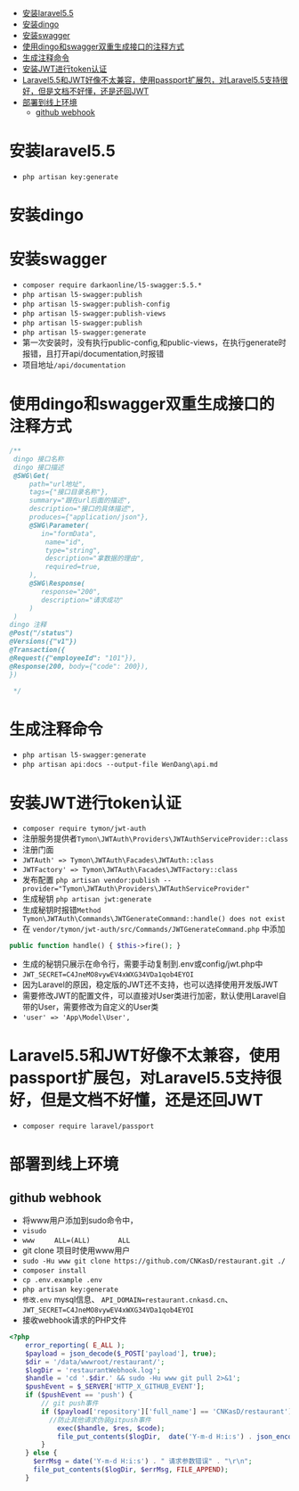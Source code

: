 <!-- TOC -->

- [安装laravel5.5](#%E5%AE%89%E8%A3%85laravel55)
- [安装dingo](#%E5%AE%89%E8%A3%85dingo)
- [安装swagger](#%E5%AE%89%E8%A3%85swagger)
- [使用dingo和swagger双重生成接口的注释方式](#%E4%BD%BF%E7%94%A8dingo%E5%92%8Cswagger%E5%8F%8C%E9%87%8D%E7%94%9F%E6%88%90%E6%8E%A5%E5%8F%A3%E7%9A%84%E6%B3%A8%E9%87%8A%E6%96%B9%E5%BC%8F)
- [生成注释命令](#%E7%94%9F%E6%88%90%E6%B3%A8%E9%87%8A%E5%91%BD%E4%BB%A4)
- [安装JWT进行token认证](#%E5%AE%89%E8%A3%85jwt%E8%BF%9B%E8%A1%8Ctoken%E8%AE%A4%E8%AF%81)
- [Laravel5.5和JWT好像不太兼容，使用passport扩展包，对Laravel5.5支持很好，但是文档不好懂，还是还回JWT](#laravel55%E5%92%8Cjwt%E5%A5%BD%E5%83%8F%E4%B8%8D%E5%A4%AA%E5%85%BC%E5%AE%B9%EF%BC%8C%E4%BD%BF%E7%94%A8passport%E6%89%A9%E5%B1%95%E5%8C%85%EF%BC%8C%E5%AF%B9laravel55%E6%94%AF%E6%8C%81%E5%BE%88%E5%A5%BD%EF%BC%8C%E4%BD%86%E6%98%AF%E6%96%87%E6%A1%A3%E4%B8%8D%E5%A5%BD%E6%87%82%EF%BC%8C%E8%BF%98%E6%98%AF%E8%BF%98%E5%9B%9Ejwt)
- [部署到线上环境](#%E9%83%A8%E7%BD%B2%E5%88%B0%E7%BA%BF%E4%B8%8A%E7%8E%AF%E5%A2%83)
    - [github webhook](#github-webhook)

<!-- /TOC -->
# 安装laravel5.5
- `php artisan key:generate`
# 安装dingo
# 安装swagger
- `composer require darkaonline/l5-swagger:5.5.*`
- `php artisan l5-swagger:publish`
- `php artisan l5-swagger:publish-config`
- `php artisan l5-swagger:publish-views`
- `php artisan l5-swagger:publish`
- `php artisan l5-swagger:generate`
- 第一次安装时，没有执行public-config,和public-views，在执行generate时报错，且打开api/documentation,时报错
- 项目地址`/api/documentation`
# 使用dingo和swagger双重生成接口的注释方式
```php
/**
 dingo 接口名称
 dingo 接口描述
 @SWG\Get(
     path="url地址",
     tags={"接口目录名称"},
     summary="跟在url后面的描述",
     description="接口的具体描述",
     produces={"application/json"},
     @SWG\Parameter(
        in="formData",
         name="id",
         type="string",
         description="拿数据的理由",
         required=true,
     ),
     @SWG\Response(
        response="200",
        description="请求成功"
     )
 )
dingo 注释
@Post("/status")
@Versions({"v1"})
@Transaction({
@Request({"employeeId": "101"}),
@Response(200, body={"code": 200}),
}) 

 */
```
# 生成注释命令
- `php artisan l5-swagger:generate`
- `php artisan api:docs --output-file WenDang\api.md`


# 安装JWT进行token认证
- `composer require tymon/jwt-auth`
- 注册服务提供者`Tymon\JWTAuth\Providers\JWTAuthServiceProvider::class`
- 注册门面 
- `JWTAuth' => Tymon\JWTAuth\Facades\JWTAuth::class`
- `JWTFactory' => Tymon\JWTAuth\Facades\JWTFactory::class`
- 发布配置 `php artisan vendor:publish --provider="Tymon\JWTAuth\Providers\JWTAuthServiceProvider"`
- 生成秘钥 `php artisan jwt:generate`
- 生成秘钥时报错`Method Tymon\JWTAuth\Commands\JWTGenerateCommand::handle() does not exist`
- 在 `vendor/tymon/jwt-auth/src/Commands/JWTGenerateCommand.php` 中添加
```php
public function handle() { $this->fire(); }
```
- 生成的秘钥只展示在命令行，需要手动复制到.env或config/jwt.php中
- `JWT_SECRET=C4JneMO8vywEV4xWXG34VDa1qob4EYOI`
- 因为Laravel的原因，稳定版的JWT还不支持，也可以选择使用开发版JWT
- 需要修改JWT的配置文件，可以直接对User类进行加密，默认使用Laravel自带的User，需要修改为自定义的User类
- `'user' => 'App\Model\User',`

# Laravel5.5和JWT好像不太兼容，使用passport扩展包，对Laravel5.5支持很好，但是文档不好懂，还是还回JWT
- `composer require laravel/passport`

# 部署到线上环境
## github webhook
- 将www用户添加到sudo命令中， 
- `visudo`
- `www     ALL=(ALL)       ALL`
- git clone 项目时使用www用户
- `sudo -Hu www git clone https://github.com/CNKasD/restaurant.git ./`
- `composer install`
- `cp .env.example .env`
- `php artisan key:generate`
- `修改.env` mysql信息、 `API_DOMAIN=restaurant.cnkasd.cn`、`JWT_SECRET=C4JneMO8vywEV4xWXG34VDa1qob4EYOI`
- 接收webhook请求的PHP文件
```php
<?php
    error_reporting( E_ALL );
    $payload = json_decode($_POST['payload'], true);
    $dir = '/data/wwwroot/restaurant/';
    $logDir = 'restaurantWebhook.log';
    $handle = 'cd '.$dir.' && sudo -Hu www git pull 2>&1';
    $pushEvent = $_SERVER['HTTP_X_GITHUB_EVENT'];
    if ($pushEvent == 'push') {
        // git push事件
        if ($payload['repository']['full_name'] == 'CNKasD/restaurant') {
          //防止其他请求伪装gitpush事件
            exec($handle, $res, $code);
            file_put_contents($logDir,  date('Y-m-d H:i:s') . json_encode($res) . "\r\n", FILE_APPEND);
        }
    } else {
      $errMsg = date('Y-m-d H:i:s') . " 请求参数错误" . "\r\n";
      file_put_contents($logDir, $errMsg, FILE_APPEND);
    }

```